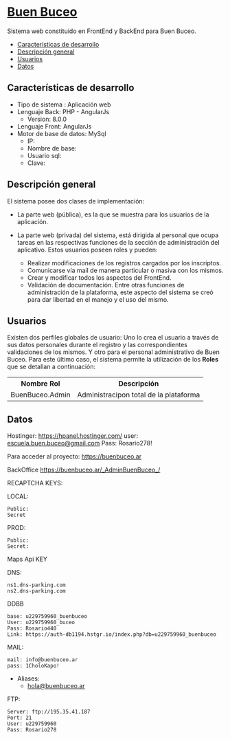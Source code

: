 # <u>Buen Buceo</u>

Sistema web constituido en FrontEnd y BackEnd para Buen Buceo.

- [Características de desarrollo](#características-de-desarrollo)
- [Descripción general](#descripción-general)
- [Usuarios](#usuarios)
- [Datos](#datos)

## Características de desarrollo

- Tipo de sistema : Aplicación web
- Lenguaje Back: PHP - AngularJs
    - Version: 8.0.0
- Lenguaje Front: AngularJs
- Motor de base de datos: MySql
    - IP:
    - Nombre de base:
    - Usuario sql:
    - Clave:

## Descripción general

El sistema posee dos clases de implementación:
- La parte web (pública), es la que se muestra para los usuarios de la aplicación.

- La parte web (privada) del sistema, está dirigida al personal que ocupa tareas en las respectivas funciones de la sección de administración del aplicativo.
  Estos usuarios poseen roles y pueden:
    - Realizar modificaciones de los registros cargados por los inscriptos.
    - Comunicarse vía mail de manera particular o masiva con los mismos.
    - Crear y modificar todos los aspectos del FrontEnd.
    - Validación de documentación.
      Entre otras funciones de administración de la plataforma, este aspecto del sistema se creó para dar libertad en el manejo y el uso del mismo.

## Usuarios

Existen dos perfiles globales de usuario:
Uno lo crea el usuario a través de sus datos personales durante el registro y las correspondientes validaciones de los mismos.
Y otro para el personal administrativo de Buen Buceo.
Para este último caso, el sistema permite la utilización de los **Roles** que se detallan a continuación:

<table>
    <th>Nombre Rol</th>
    <th>Descripción</th>
    <tr>
        <td>BuenBuceo.Admin</td>
        <td>Administracipon total de la plataforma</td>
    </tr>
</table>


## Datos
Hostinger:
https://hpanel.hostinger.com/
user: escuela.buen.buceo@gmail.com
Pass: Rosario278!

Para acceder al proyecto:
https://buenbuceo.ar

BackOffice
https://buenbuceo.ar/_AdminBuenBuceo_/

RECAPTCHA KEYS:

LOCAL:
```
Public:
Secret
```

PROD:
```
Public:
Secret:
```

Maps Api KEY 

DNS:
```
ns1.dns-parking.com
ns2.dns-parking.com 
```

DDBB
```
base: u229759960_buenbuceo
User: u229759960_buceo
Pass: Rosario440
Link: https://auth-db1194.hstgr.io/index.php?db=u229759960_buenbuceo 
```

MAIL:
```
mail: info@buenbuceo.ar
pass: 1CholoKapo!
```

- Aliases:
    - hola@buenbuceo.ar


FTP:
```
Server: ftp://195.35.41.187
Port: 21
User: u229759960 
Pass: Rosario278
```
